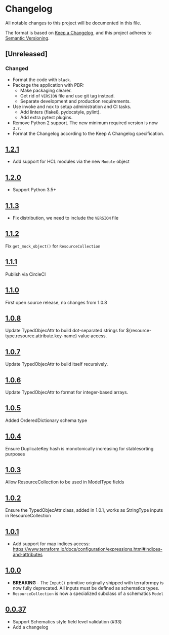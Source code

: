 # Changelog

All notable changes to this project will be documented in this file.

The format is based on [Keep a Changelog](https://keepachangelog.com/en/1.0.0/),
and this project adheres to [Semantic Versioning](https://semver.org/spec/v2.0.0.html).

## [Unreleased]

### Changed

* Format the code with `black`.
* Package the application with PBR:
  * Make packaging clearer.
  * Get rid of `VERSION` file and use git tag instead.
  * Separate development and production requirements.
* Use invoke and nox to setup administration and CI tasks.
  * Add linters (flake8, pydocstyle, pylint).
  * Add extra pytest plugins.
* Remove Python 2 support. The new minimum required version is now `3.7`.
* Format the Changelog according to the Keep A Changelog specification.

## [1.2.1]

* Add support for HCL modules via the new `Module` object

## [1.2.0]

* Support Python 3.5+

## [1.1.3]

* Fix distribution, we need to include the `VERSION` file

## [1.1.2]

Fix `get_mock_object()` for `ResourceCollection`

## [1.1.1]

Publish via CircleCI

## [1.1.0]

First open source release, no changes from 1.0.8

## [1.0.8]

Update TypedObjecAttr to build dot-separated strings for ${resource-type.resource.attribute.key-name} value access.

## [1.0.7]

Update TypedObjecAttr to build itself recursively.

## [1.0.6]

Update TypedObjecAttr to format for integer-based arrays.

## [1.0.5]

Added OrderedDictionary schema type

## [1.0.4]

Ensure DuplicateKey hash is monotonically increasing for stablesorting purposes

## [1.0.3]

Allow ResourceCollection to be used in ModelType fields

## [1.0.2]

Ensure the TypedObjecAttr class, added in 1.0.1, works as StringType inputs in ResourceCollection

## [1.0.1]

* Add support for map indices access: https://www.terraform.io/docs/configuration/expressions.html#indices-and-attributes

## [1.0.0]

* **BREAKING** - The `Input()` primitive originally shipped with terraformpy is now fully deprecated.
  All inputs must be defined as schematics types.
* `ResourceCollection` is now a specialized subclass of a schematics `Model`

## [0.0.37]

* Support Schematics style field level validation (#33)
* Add a changelog

[//]: # (Release links)
[0.0.37]: https://github.com/NerdWalletOSS/terraformpy/releases/tag/v0.0.37
[1.0.0]: https://github.com/NerdWalletOSS/terraformpy/releases/tag/v1.0.0
[1.0.1]: https://github.com/NerdWalletOSS/terraformpy/releases/tag/v1.0.1
[1.0.2]: https://github.com/NerdWalletOSS/terraformpy/releases/tag/v1.0.2
[1.0.3]: https://github.com/NerdWalletOSS/terraformpy/releases/tag/v1.0.3
[1.0.4]: https://github.com/NerdWalletOSS/terraformpy/releases/tag/v1.0.4
[1.0.5]: https://github.com/NerdWalletOSS/terraformpy/releases/tag/v1.0.5
[1.0.6]: https://github.com/NerdWalletOSS/terraformpy/releases/tag/v1.0.6
[1.0.7]: https://github.com/NerdWalletOSS/terraformpy/releases/tag/v1.0.7
[1.0.8]: https://github.com/NerdWalletOSS/terraformpy/releases/tag/v1.0.8
[1.1.0]: https://github.com/NerdWalletOSS/terraformpy/releases/tag/v1.1.0
[1.1.1]: https://github.com/NerdWalletOSS/terraformpy/releases/tag/v1.1.1
[1.1.2]: https://github.com/NerdWalletOSS/terraformpy/releases/tag/v1.1.2
[1.1.3]: https://github.com/NerdWalletOSS/terraformpy/releases/tag/v1.1.3
[1.2.0]: https://github.com/NerdWalletOSS/terraformpy/releases/tag/v1.2.0
[1.2.1]: https://github.com/NerdWalletOSS/terraformpy/releases/tag/v1.2.1

[//]: # (Issue/PR links)
[#33]: https://github.com/NerdWalletOSS/terraformpy/pull/33

